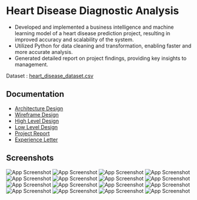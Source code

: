 
# Heart Disease Diagnostic Analysis

- Developed and implemented a business intelligence and machine learning model of a heart disease prediction project, resulting in improved accuracy and scalability of the system.
- Utilized Python for data cleaning and transformation, enabling faster and more accurate analysis.
- Generated detailed report on project findings, providing key insights to management.

Dataset :
[heart_disease_dataset.csv](https://github.com/VedantSaikhede/Internship_Project/blob/main/Code/Dataset/heart_disease_dataset.csv)
## Documentation
- [Architecture Design](https://github.com/VedantSaikhede/Internship_Project/blob/main/Documentation/Architecture_Design.pdf)
- [Wireframe Design](https://github.com/VedantSaikhede/Internship_Project/blob/main/Documentation/Wireframe_Document.pdf)
- [High Level Design](https://github.com/VedantSaikhede/Internship_Project/blob/main/Documentation/High_Level_Design.pdf)
- [Low Level Design](https://github.com/VedantSaikhede/Internship_Project/blob/main/Documentation/Low_Level_Design.pdf)
- [Project Report](https://github.com/VedantSaikhede/Internship_Project/blob/main/Documentation/Vedant_Internship_Report.pdf)
- [Experience Letter](https://github.com/VedantSaikhede/Internship_Project/blob/main/Documentation/Letter/iNeuron_internship_Experience_Letter.pdf)

## Screenshots
![App Screenshot](https://github.com/VedantSaikhede/Internship_Project/blob/main/Screenshot/Screenshot%20(661).png)
![App Screenshot](https://github.com/VedantSaikhede/Internship_Project/blob/main/Screenshot/Screenshot%20(662).png)
![App Screenshot](https://github.com/VedantSaikhede/Internship_Project/blob/main/Screenshot/Screenshot%20(663).png)
![App Screenshot](https://github.com/VedantSaikhede/Internship_Project/blob/main/Screenshot/Screenshot%20(664).png)
![App Screenshot](https://github.com/VedantSaikhede/Internship_Project/blob/main/Screenshot/Screenshot%20(665).png)
![App Screenshot](https://github.com/VedantSaikhede/Internship_Project/blob/main/Screenshot/Screenshot%20(666).png)
![App Screenshot](https://github.com/VedantSaikhede/Internship_Project/blob/main/Screenshot/Screenshot%20(667).png)
![App Screenshot](https://github.com/VedantSaikhede/Internship_Project/blob/main/Screenshot/Screenshot%20(668).png)
![App Screenshot](https://github.com/VedantSaikhede/Internship_Project/blob/main/Screenshot/Screenshot%20(669).png)
![App Screenshot](https://github.com/VedantSaikhede/Internship_Project/blob/main/Screenshot/Screenshot%20(670).png)
![App Screenshot](https://github.com/VedantSaikhede/Internship_Project/blob/main/Screenshot/Screenshot%20(671).png)
![App Screenshot](https://github.com/VedantSaikhede/Internship_Project/blob/main/Screenshot/Screenshot%20(672).png)
![App Screenshot](https://github.com/VedantSaikhede/Internship_Project/blob/main/Screenshot/Screenshot%20(673).png)
![App Screenshot](https://github.com/VedantSaikhede/Internship_Project/blob/main/Screenshot/Screenshot%20(674).png)
![App Screenshot](https://github.com/VedantSaikhede/Internship_Project/blob/main/Screenshot/Screenshot%20(675).png)
![App Screenshot](https://github.com/VedantSaikhede/Internship_Project/blob/main/Screenshot/Screenshot%20(676).png)
